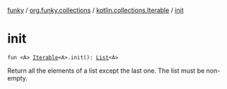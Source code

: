 [funky](../../index.md) / [org.funky.collections](../index.md) / [kotlin.collections.Iterable](index.md) / [init](.)

# init

`fun <A> `[`Iterable`](https://kotlinlang.org/api/latest/jvm/stdlib/kotlin.collections/-iterable/index.html)`<A>.init(): `[`List`](https://kotlinlang.org/api/latest/jvm/stdlib/kotlin.collections/-list/index.html)`<A>`

Return all the elements of a list except the last one. The list must be non-empty.

